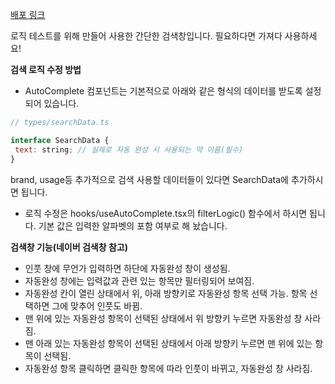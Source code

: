 [배포 링크](https://optimistic-jang-2fcf3b.netlify.app/)

로직 테스트를 위해 만들어 사용한 간단한 검색창입니다. 필요하다면 가져다 사용하세요!

**검색 로직 수정 방법**
- AutoComplete 컴포넌트는 기본적으로 아래와 같은 형식의 데이터를 받도록 설정되어 있습니다.
 ```javascript
 // types/searchData.ts
 
interface SearchData {
  text: string; // 실제로 자동 완성 시 사용되는 약 이름(필수)
}
 ```
 brand, usage등 추가적으로 검색 사용할 데이터들이 있다면 SearchData에 추가하시면 됩니다. 
 
- 로직 수정은 hooks/useAutoComplete.tsx의 filterLogic() 함수에서 하시면 됩니다. 기본 값은 입력한 알파벳의 포함 여부로 해 놨습니다. 

**검색창 기능(네이버 검색창 참고)**
- 인풋 창에 무언가 입력하면 하단에 자동완성 창이 생성됨.
- 자동완성 창에는 입력값과 관련 있는 항목만 필터링되어 보여짐.
- 자동완성 칸이 열린 상태에서 위, 아래 방향키로 자동완성 항목 선택 가능. 항목 선택하면 그에 맞추어 인풋도 바뀜.
- 맨 위에 있는 자동완성 항목이 선택된 상태에서 위 방향키 누르면 자동완성 창 사라짐.
- 맨 아래 있는 자동완성 항목이 선택된 상태에서 아래 방향키 누르면 맨 위에 있는 항목이 선택됨.
- 자동완성 항목 클릭하면 클릭한 항목에 따라 인풋이 바뀌고, 자동완성 창 사라짐.

